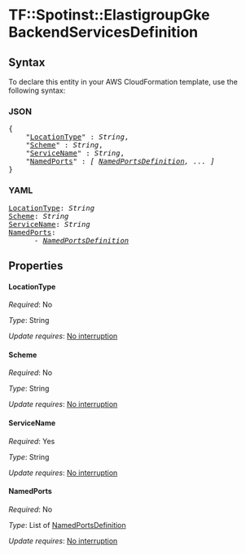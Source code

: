 # TF::Spotinst::ElastigroupGke BackendServicesDefinition

## Syntax

To declare this entity in your AWS CloudFormation template, use the following syntax:

### JSON

<pre>
{
    "<a href="#locationtype" title="LocationType">LocationType</a>" : <i>String</i>,
    "<a href="#scheme" title="Scheme">Scheme</a>" : <i>String</i>,
    "<a href="#servicename" title="ServiceName">ServiceName</a>" : <i>String</i>,
    "<a href="#namedports" title="NamedPorts">NamedPorts</a>" : <i>[ <a href="namedportsdefinition.md">NamedPortsDefinition</a>, ... ]</i>
}
</pre>

### YAML

<pre>
<a href="#locationtype" title="LocationType">LocationType</a>: <i>String</i>
<a href="#scheme" title="Scheme">Scheme</a>: <i>String</i>
<a href="#servicename" title="ServiceName">ServiceName</a>: <i>String</i>
<a href="#namedports" title="NamedPorts">NamedPorts</a>: <i>
      - <a href="namedportsdefinition.md">NamedPortsDefinition</a></i>
</pre>

## Properties

#### LocationType

_Required_: No

_Type_: String

_Update requires_: [No interruption](https://docs.aws.amazon.com/AWSCloudFormation/latest/UserGuide/using-cfn-updating-stacks-update-behaviors.html#update-no-interrupt)

#### Scheme

_Required_: No

_Type_: String

_Update requires_: [No interruption](https://docs.aws.amazon.com/AWSCloudFormation/latest/UserGuide/using-cfn-updating-stacks-update-behaviors.html#update-no-interrupt)

#### ServiceName

_Required_: Yes

_Type_: String

_Update requires_: [No interruption](https://docs.aws.amazon.com/AWSCloudFormation/latest/UserGuide/using-cfn-updating-stacks-update-behaviors.html#update-no-interrupt)

#### NamedPorts

_Required_: No

_Type_: List of <a href="namedportsdefinition.md">NamedPortsDefinition</a>

_Update requires_: [No interruption](https://docs.aws.amazon.com/AWSCloudFormation/latest/UserGuide/using-cfn-updating-stacks-update-behaviors.html#update-no-interrupt)

